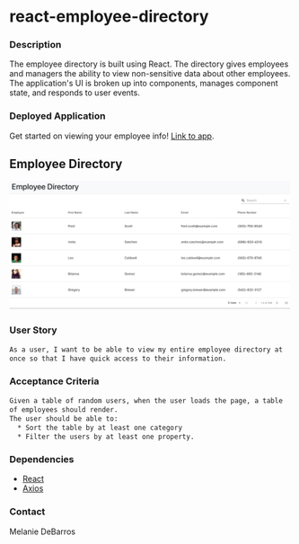 # react-employee-directory

### Description
The employee directory is built using React. The directory gives employees and managers the ability to view non-sensitive data about other employees. The application's UI is broken up into components, manages component state, and responds to user events.

### Deployed Application
Get started on viewing your employee info! [Link to app](https://melaniede.github.io/react-employee-directory/).

## Employee Directory
<img src="src/assets/images/employee-table.png" width="500">

### User Story
```
As a user, I want to be able to view my entire employee directory at once so that I have quick access to their information.
```

### Acceptance Criteria
```
Given a table of random users, when the user loads the page, a table of employees should render. 
The user should be able to:
  * Sort the table by at least one category
  * Filter the users by at least one property.
```

### Dependencies 
* [React](https://www.npmjs.com/package/react)
* [Axios](https://www.npmjs.com/package/axios)

### Contact
Melanie DeBarros
